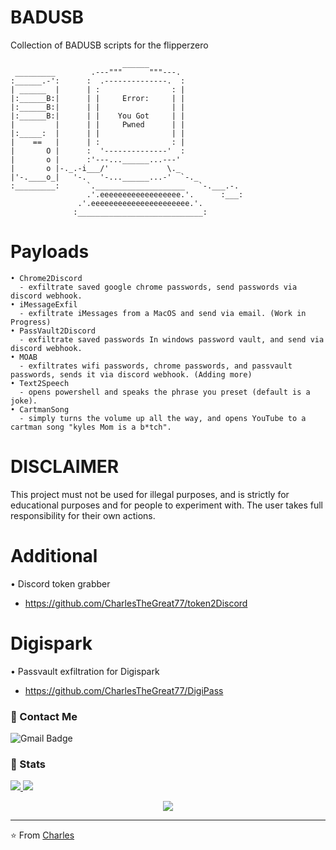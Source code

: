 # BADUSB
Collection of BADUSB scripts for the flipperzero

```
                         ______                     
 _________        .---"""      """---.              
:______.-':      :  .--------------.  :             
| ______  |      | :                : |             
|:______B:|      | |     Error:     | |             
|:______B:|      | |                | |             
|:______B:|      | |    You Got     | |             
|         |      | |     Pwned      | |             
|:_____:  |      | |                | |             
|    ==   |      | :                : |             
|       O |      :  '--------------'  :             
|       o |      :'---...______...---'              
|       o |-._.-i___/'             \._              
|'-.____o_|   '-.   '-...______...-'  `-._          
:_________:      `.____________________   `-.___.-. 
                 .'.eeeeeeeeeeeeeeeeee.'.      :___:
               .'.eeeeeeeeeeeeeeeeeeeeee.'.         
              :____________________________:

```
# Payloads
```
• Chrome2Discord
  - exfiltrate saved google chrome passwords, send passwords via discord webhook.
• iMessageExfil
  - exfiltrate iMessages from a MacOS and send via email. (Work in Progress)
• PassVault2Discord
  - exfiltrate saved passwords In windows password vault, and send via discord webhook.
• MOAB
  - exfiltrates wifi passwords, chrome passwords, and passvault passwords, sends it via discord webhook. (Adding more)
• Text2Speech
  - opens powershell and speaks the phrase you preset (default is a joke). 
• CartmanSong
  - simply turns the volume up all the way, and opens YouTube to a cartman song "kyles Mom is a b*tch". 
```

# DISCLAIMER
This project must not be used for illegal purposes, and is strictly for educational purposes and for people to experiment with. The user takes full responsibility for their own actions.

# Additional
• Discord token grabber
  - https://github.com/CharlesTheGreat77/token2Discord

# Digispark
• Passvault exfiltration for Digispark
  - https://github.com/CharlesTheGreat77/DigiPass


### 💬 Contact Me 

![Gmail Badge](https://img.shields.io/badge/-doobthegoober@gmail.com-c14438?style=flat-square&logo=Gmail&logoColor=white)

### 🚦 Stats

<a href="https://github.com/CharlesTheGreat77">
  <img src="https://github-readme-stats.vercel.app/api?username=CharlesTheGreat77&show_icons=true&hide=commits" />
</a>
<a href="https://github.com/CharlesTheGreat77">
  <img src="https://github-readme-stats.vercel.app/api/top-langs/?username=CharlesTheGreat77&layout=compact" />
</a>

<p align="center"> 
  <img src="https://profile-counter.glitch.me/CharlesTheGreat77/count.svg" />
</p>

---
⭐️ From [Charles](https://github.com/CharlesTheGreat77)
